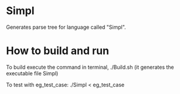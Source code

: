 # Simpl
Generates parse tree for language called "Simpl".


# How to build and run
To build  execute the command in terminal,
./Build.sh (it generates the executable file Simpl)

To test with eg_test_case:
./Simpl < eg_test_case 

